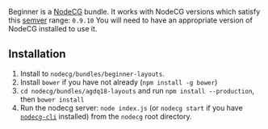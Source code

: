 Beginner is a [NodeCG](http://github.com/nodecg/nodecg) bundle. 
It works with NodeCG versions which satisfy this [semver](https://docs.npmjs.com/getting-started/semantic-versioning) range: `0.9.10`
You will need to have an appropriate version of NodeCG installed to use it.

## Installation
1. Install to `nodecg/bundles/beginner-layouts`.
2. Install `bower` if you have not already (`npm install -g bower`)
3. `cd nodecg/bundles/agdq18-layouts` and run `npm install --production`, then `bower install`
4. Run the nodecg server: `node index.js` (or `nodecg start` if you have [`nodecg-cli`](https://github.com/nodecg/nodecg-cli) installed) from the `nodecg` root directory.
